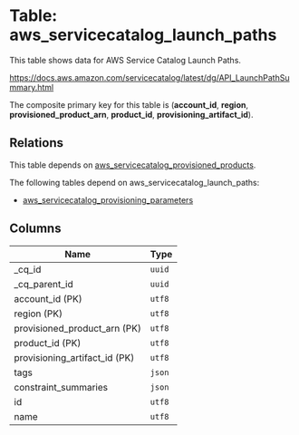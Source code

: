 # Table: aws_servicecatalog_launch_paths

This table shows data for AWS Service Catalog Launch Paths.

https://docs.aws.amazon.com/servicecatalog/latest/dg/API_LaunchPathSummary.html

The composite primary key for this table is (**account_id**, **region**, **provisioned_product_arn**, **product_id**, **provisioning_artifact_id**).

## Relations

This table depends on [aws_servicecatalog_provisioned_products](aws_servicecatalog_provisioned_products).

The following tables depend on aws_servicecatalog_launch_paths:
  - [aws_servicecatalog_provisioning_parameters](aws_servicecatalog_provisioning_parameters)

## Columns

| Name          | Type          |
| ------------- | ------------- |
|_cq_id|`uuid`|
|_cq_parent_id|`uuid`|
|account_id (PK)|`utf8`|
|region (PK)|`utf8`|
|provisioned_product_arn (PK)|`utf8`|
|product_id (PK)|`utf8`|
|provisioning_artifact_id (PK)|`utf8`|
|tags|`json`|
|constraint_summaries|`json`|
|id|`utf8`|
|name|`utf8`|